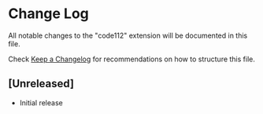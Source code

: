 # Change Log
All notable changes to the "code112" extension will be documented in this file.

Check [Keep a Changelog](http://keepachangelog.com/) for recommendations on how to structure this file.

## [Unreleased]
- Initial release